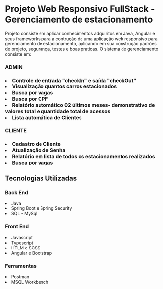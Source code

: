 <h1> Projeto Web Responsivo FullStack - Gerenciamento de estacionamento </h1>
<p> Projeto consiste em aplicar conhecimentos adquiritos em Java, Angular e seus frameworks para a contrução de uma aplicação web responsivo para gerenciamento de estacionamento, 
  aplicando em sua construção padrões de projeto, segurança, testes e boas praticas.
 O sistema de gerenciamento consiste em: </p>
 
<h3> ADMIN <h3>
  
  <li> Controle de entrada "checkIn" e saída "checkOut" </li>
  <li> Visualização quantos carros estacionados </li>
  <li> Busca por vagas </li>
  <li> Busca por CPF </li>
  <li> Relatório automático 02 últimos meses- demonstrativo de valores total e quantidade total de acessos </li>
  <li> Lista automática de Clientes </li>
  
  <h3> CLIENTE <h3>
    
  <li> Cadastro de Cliente </li>
  <li> Atualização de Senha </li>
  <li> Relatório em lista de todos os estacionamentos realizados</li>
  <li> Busca por vagas </li>

<h2> Tecnologias Utilizadas </h2>

<h3> Back End </h3>
  <li> Java </li>
  <li> Spring Boot e Spring Security </li>
  <li> SQL - MySql </li>

<h3> Front End </h3>

  <li> Javascript </li>
  <li> Typescript </li>
  <li> HTLM e SCSS </li>
  <li> Angular e Bootstrap </li>

<h3> Ferramentas </h3>

  <li> Postman </li>
  <li> MSQL Workbench </li>
